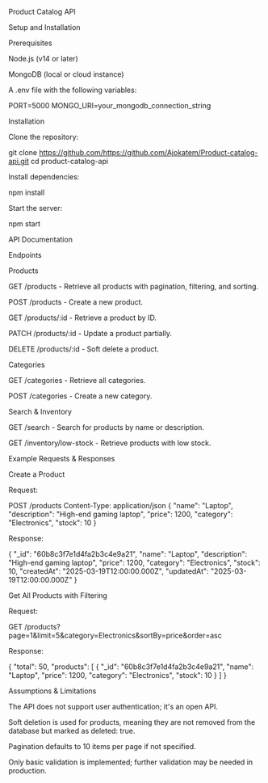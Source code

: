 Product Catalog API

Setup and Installation

Prerequisites

Node.js (v14 or later)

MongoDB (local or cloud instance)

A .env file with the following variables:

PORT=5000
MONGO_URI=your_mongodb_connection_string

Installation

Clone the repository:

git clone https://github.com/https://github.com/Ajokatem/Product-catalog-api.git
cd product-catalog-api

Install dependencies:

npm install

Start the server:

npm start

API Documentation

Endpoints

Products

GET /products - Retrieve all products with pagination, filtering, and sorting.

POST /products - Create a new product.

GET /products/:id - Retrieve a product by ID.

PATCH /products/:id - Update a product partially.

DELETE /products/:id - Soft delete a product.

Categories

GET /categories - Retrieve all categories.

POST /categories - Create a new category.

Search & Inventory

GET /search - Search for products by name or description.

GET /inventory/low-stock - Retrieve products with low stock.

Example Requests & Responses

Create a Product

Request:

POST /products
Content-Type: application/json
{
  "name": "Laptop",
  "description": "High-end gaming laptop",
  "price": 1200,
  "category": "Electronics",
  "stock": 10
}

Response:

{
  "_id": "60b8c3f7e1d4fa2b3c4e9a21",
  "name": "Laptop",
  "description": "High-end gaming laptop",
  "price": 1200,
  "category": "Electronics",
  "stock": 10,
  "createdAt": "2025-03-19T12:00:00.000Z",
  "updatedAt": "2025-03-19T12:00:00.000Z"
}

Get All Products with Filtering

Request:

GET /products?page=1&limit=5&category=Electronics&sortBy=price&order=asc

Response:

{
  "total": 50,
  "products": [
    {
      "_id": "60b8c3f7e1d4fa2b3c4e9a21",
      "name": "Laptop",
      "price": 1200,
      "category": "Electronics",
      "stock": 10
    }
  ]
}

Assumptions & Limitations

The API does not support user authentication; it's an open API.

Soft deletion is used for products, meaning they are not removed from the database but marked as deleted: true.

Pagination defaults to 10 items per page if not specified.

Only basic validation is implemented; further validation may be needed in production.